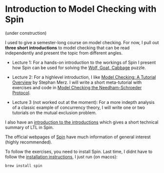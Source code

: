# Introduction to Model Checking with Spin

(under construction)

I used to give a semester-long course on model checking. For now, I pull out **three short introductions** to model checking that can be read independently and present the topic from different angles.

- Lecture 1: For a hands-on introduction to the workings of Spin I present how Spin can be used for solving the [Wolf, Goat, Cabbage](notes/Wolf-Goat-Cabbage.md) puzzle.

- Lecture 2: For a highlevel introduction, I like [Model Checking: A Tutorial Overview](https://members.loria.fr/SMerz/papers/mc-tutorial.pdf) by Stephan Merz. I will write a short meta-tutorial with exercises and code in [Model Checking the Needham-Schroeder Protocol](notes/Needham-Schroeder.md).

- Lecture 3 (not worked out at the moment): For a more indepth analysis of a classic example of concurrency theory, I will write one or two tutorials on the mutual exclusion problem.

I also have an [introduction to the introductions](./notes/Introduction.md) which gives a short technical summary of LTL in Spin.

The official webpages of [Spin](https://spinroot.com/spin/whatispin.html) have much information of general interest (highly recommended).

To follow the exercises, you need to install Spin. Last time, I didnt have to follow the [installation instructions](https://spinroot.com/spin/Man/README.html), I just run (on macos): 
```
brew install spin
```

